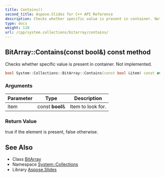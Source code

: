 ```yaml
---
title: Contains()
second_title: Aspose.Slides for C++ API Reference
description: Checks whether specific value is present in container. Not implemented.
type: docs
weight: 118
url: /cpp/system.collections/bitarray/contains/
---
```

## BitArray::Contains(const bool\&) const method


Checks whether specific value is present in container. Not implemented.

```cpp
bool System::Collections::BitArray::Contains(const bool &item) const override
```


### Arguments

| Parameter | Type | Description |
| --- | --- | --- |
| item | const **bool**\& | Item to look for. |

### Return Value

true if the element is present, false otherwise.

## See Also

* Class [BitArray](./)
* Namespace [System::Collections](../)
* Library [Aspose.Slides](../../)